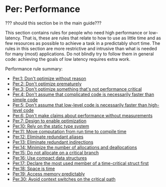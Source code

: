 # <a name="S-performance"></a>Per: Performance

??? should this section be in the main guide???

This section contains rules for people who need high performance or low-latency.
That is, these are rules that relate to how to use as little time and as few resources as possible to achieve a task in a predictably short time.
The rules in this section are more restrictive and intrusive than what is needed for many (most) applications.
Do not blindly try to follow them in general code: achieving the goals of low latency requires extra work.

Performance rule summary:

* [Per.1: Don't optimize without reason](I-11-Performance-Per.001.md#Rper-reason)
* [Per.2: Don't optimize prematurely](I-11-Performance-Per.002.md#Rper-Knuth)
* [Per.3: Don't optimize something that's not performance critical](I-11-Performance-Per.003.md#Rper-critical)
* [Per.4: Don't assume that complicated code is necessarily faster than simple code](I-11-Performance-Per.004.md#Rper-simple)
* [Per.5: Don't assume that low-level code is necessarily faster than high-level code](I-11-Performance-Per.005.md#Rper-low)
* [Per.6: Don't make claims about performance without measurements](I-11-Performance-Per.006.md#Rper-measure)
* [Per.7: Design to enable optimization](I-11-Performance-Per.007.md#Rper-efficiency)
* [Per.10: Rely on the static type system](I-11-Performance-Per.010.md#Rper-type)
* [Per.11: Move computation from run time to compile time](I-11-Performance-Per.011.md#Rper-Comp)
* [Per.12: Eliminate redundant aliases](I-11-Performance-Per.012.md#Rper-alias)
* [Per.13: Eliminate redundant indirections](I-11-Performance-Per.013.md#Rper-indirect)
* [Per.14: Minimize the number of allocations and deallocations](I-11-Performance-Per.014.md#Rper-alloc)
* [Per.15: Do not allocate on a critical branch](I-11-Performance-Per.015.md#Rper-alloc0)
* [Per.16: Use compact data structures](I-11-Performance-Per.016.md#Rper-compact)
* [Per.17: Declare the most used member of a time-critical struct first](I-11-Performance-Per.017.md#Rper-struct)
* [Per.18: Space is time](I-11-Performance-Per.018.md#Rper-space)
* [Per.19: Access memory predictably](I-11-Performance-Per.019.md#Rper-access)
* [Per.30: Avoid context switches on the critical path](I-11-Performance-Per.030.md#Rper-context)

